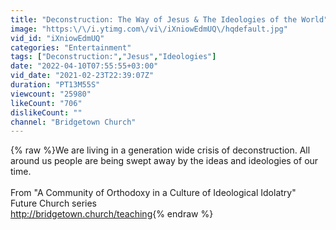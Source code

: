 ```yaml
---
title: "Deconstruction: The Way of Jesus & The Ideologies of the World"
image: "https:\/\/i.ytimg.com\/vi\/iXniowEdmUQ\/hqdefault.jpg"
vid_id: "iXniowEdmUQ"
categories: "Entertainment"
tags: ["Deconstruction:","Jesus","Ideologies"]
date: "2022-04-10T07:55:55+03:00"
vid_date: "2021-02-23T22:39:07Z"
duration: "PT13M55S"
viewcount: "25980"
likeCount: "706"
dislikeCount: ""
channel: "Bridgetown Church"
---
```

{% raw %}We are living in a generation wide crisis of deconstruction. All around us people are being swept away by the ideas and ideologies of our time.<br /><br />From &quot;A Community of Orthodoxy in a Culture of Ideological Idolatry&quot;<br />Future Church series<br /><a rel="nofollow" target="blank" href="http://bridgetown.church/teaching">http://bridgetown.church/teaching</a>{% endraw %}
